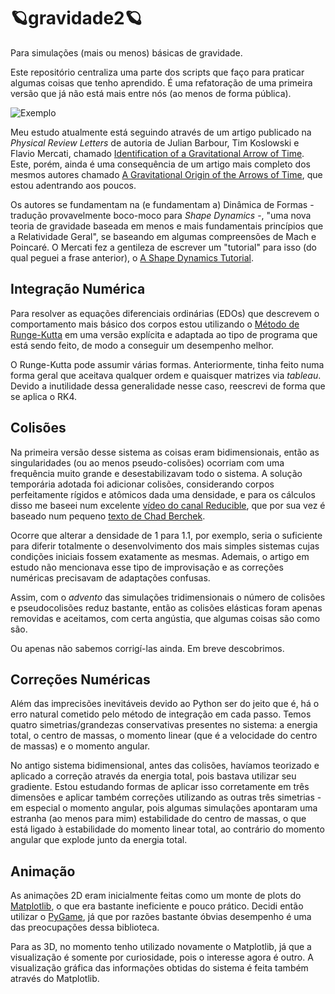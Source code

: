 # 🪐gravidade2🪐
Para simulações (mais ou menos) básicas de gravidade.

Este repositório centraliza uma parte dos scripts que faço para praticar algumas coisas que tenho aprendido. É uma refatoração de uma primeira versão que já não está mais entre nós (ao menos de forma pública).

<img src="https://www.linux.ime.usp.br/~potalej/images/daora.gif" alt="Exemplo">

Meu estudo atualmente está seguindo através de um artigo publicado na _Physical Review Letters_ de autoria de Julian Barbour, Tim Koslowski e Flavio Mercati, chamado [Identification of a Gravitational Arrow of Time](https://physics.aps.org/featured-article-pdf/10.1103/PhysRevLett.113.181101). Este, porém, ainda é uma consequência de um artigo mais completo dos mesmos autores chamado [A Gravitational Origin of the Arrows of Time](https://arxiv.org/abs/1310.5167), que estou adentrando aos poucos.

Os autores se fundamentam na (e fundamentam a) Dinâmica de Formas - tradução provavelmente boco-moco para _Shape Dynamics_ -, "uma nova teoria de gravidade baseada em menos e mais fundamentais princípios que a Relatividade Geral", se baseando em algumas compreensões de Mach e Poincaré. O Mercati fez a gentileza de escrever um "tutorial" para isso (do qual peguei a frase anterior), o [A Shape Dynamics Tutorial](https://arxiv.org/abs/1409.0105).

## Integração Numérica
Para resolver as equações diferenciais ordinárias (EDOs) que descrevem o comportamento mais básico dos corpos estou utilizando o [Método de Runge-Kutta](https://en.wikipedia.org/wiki/Runge%E2%80%93Kutta_methods) em uma versão explícita e adaptada ao tipo de programa que está sendo feito, de modo a conseguir um desempenho melhor.

O Runge-Kutta pode assumir várias formas. Anteriormente, tinha feito numa forma geral que aceitava qualquer ordem e quaisquer matrizes via _tableau_. Devido a inutilidade dessa generalidade nesse caso, reescrevi de forma que se aplica o RK4. 

## Colisões
Na primeira versão desse sistema as coisas eram bidimensionais, então as singularidades (ou ao menos pseudo-colisões) ocorriam com uma frequência muito grande e desestabilizavam todo o sistema. A solução temporária adotada foi adicionar colisões, considerando corpos perfeitamente rígidos e atômicos dada uma densidade, e para os cálculos disso me baseei num excelente [vídeo do canal Reducible](https://youtu.be/eED4bSkYCB8), que por sua vez é baseado num pequeno [texto de Chad Berchek](https://www.vobarian.com/collisions/2dcollisions2.pdf). 

Ocorre que alterar a densidade de 1 para 1.1, por exemplo, seria o suficiente para diferir totalmente o desenvolvimento dos mais simples sistemas cujas condições iniciais fossem exatamente as mesmas. Ademais, o artigo em estudo não mencionava esse tipo de improvisação e as correções numéricas precisavam de adaptações confusas.

Assim, com o _advento_ das simulações tridimensionais o número de colisões e pseudocolisões reduz bastante, então as colisões elásticas foram apenas removidas e aceitamos, com certa angústia, que algumas coisas são como são.

Ou apenas não sabemos corrigí-las ainda. Em breve descobrimos.

## Correções Numéricas
Além das imprecisões inevitáveis devido ao Python ser do jeito que é, há o erro natural cometido pelo método de integração em cada passo. Temos quatro simetrias/grandezas conservativas presentes no sistema: a energia total, o centro de massas, o momento linear (que é a velocidade do centro de massas) e o momento angular.

No antigo sistema bidimensional, antes das colisões, havíamos teorizado e aplicado a correção através da energia total, pois bastava utilizar seu gradiente. Estou estudando formas de aplicar isso corretamente em três dimensões e aplicar também correções utilizando as outras três simetrias - em especial o momento angular, pois algumas simulações apontaram uma estranha (ao menos para mim) estabilidade do centro de massas, o que está ligado à estabilidade do momento linear total, ao contrário do momento angular que explode junto da energia total.

## Animação
As animações 2D eram inicialmente feitas como um monte de plots do [Matplotlib](https://matplotlib.org/), o que era bastante ineficiente e pouco prático. Decidi então utilizar o [PyGame](https://www.pygame.org/news), já que por razões bastante óbvias desempenho é uma das preocupações dessa biblioteca.

Para as 3D, no momento tenho utilizado novamente o Matplotlib, já que a visualização é somente por curiosidade, pois o interesse agora é outro. A visualização gráfica das informações obtidas do sistema é feita também através do Matplotlib.
